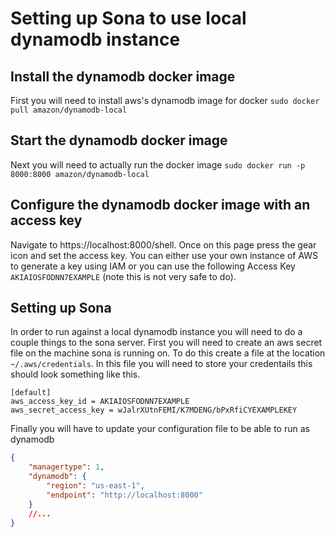 # Setting up Sona to use local dynamodb instance

## Install the dynamodb docker image
First you will need to install aws's dynamodb image for docker `sudo docker pull amazon/dynamodb-local`

## Start the dynamodb docker image
Next you will need to actually run the docker image `sudo docker run -p 8000:8000 amazon/dynamodb-local`

## Configure the dynamodb docker image with an access key
Navigate to https://localhost:8000/shell. Once on this page press the gear icon and set the access key. You can either use your own instance of AWS to generate a key using IAM or you can use the following Access Key `AKIAIOSFODNN7EXAMPLE` (note this is not very safe to do).

## Setting up Sona
In order to run against a local dynamodb instance you will need to do a couple things to the sona server. First you will need to create an aws secret file on the machine sona is running on. To do this create a file at the location `~/.aws/credentials`. In this file you will need to store your credentails this should look something like this.

```
[default]
aws_access_key_id = AKIAIOSFODNN7EXAMPLE
aws_secret_access_key = wJalrXUtnFEMI/K7MDENG/bPxRfiCYEXAMPLEKEY
```

Finally you will have to update your configuration file to be able to run as dynamodb

```json
{
    "managertype": 1,
    "dynamodb": {
        "region": "us-east-1",
        "endpoint": "http://localhost:8000"
    }
    //...
}
```